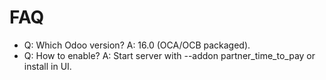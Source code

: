 # FAQ

- Q: Which Odoo version? A: 16.0 (OCA/OCB packaged).
- Q: How to enable? A: Start server with --addon partner_time_to_pay or install in UI.

